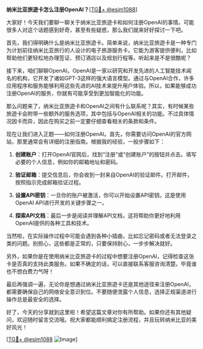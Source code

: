 **纳米比亚旅遊卡怎么注册OpenAI？**[[TG💪+ @esim1088](https://t.me/s/esim1088)]

大家好！今天我们要聊一聊关于纳米比亚旅遊卡和如何注册OpenAI的事情。可能很多人对这个话题感到好奇，甚至有些疑惑，那么我们就来好好探讨一下吧。

首先，我们得明确什么是纳米比亚旅遊卡。简单来说，纳米比亚旅遊卡是一种专门为计划前往纳米比亚旅行的人设计的电子旅游服务卡。它能为游客提供便利，比如帮助他们更轻松地办理签证、预订酒店以及规划行程等。听起来是不是很酷呢？

接下来，咱们聊聊OpenAI。OpenAI是一家以研究和开发先进的人工智能技术闻名的机构，它开发了诸如GPT-3这样的强大语言模型。通过与OpenAI合作，许多应用程序和服务能够利用这些先进的AI技术来提升用户体验。所以，如果能够成功注册OpenAI的服务，你就有可能享受到更加智能化的功能。

那么问题来了，纳米比亚旅遊卡和OpenAI之间有什么联系呢？其实，有时候某些旅遊卡会附带一些额外的服务选项，其中包括与OpenAI相关的功能。不过具体情况因卡而异，因此在购买之前一定要仔细查看相关的条款和条件。

现在让我们进入正题——如何注册OpenAI。首先，你需要访问OpenAI的官方网站，那里通常会有详细的注册指南。根据我的经验，一般步骤如下：

1. **创建账户**：打开OpenAI官网后，找到“注册”或“创建账户”的按钮并点击。填写必要的个人信息，例如你的邮箱地址和密码。
   
2. **验证邮箱**：提交信息后，你会收到一封来自OpenAI的验证邮件。打开邮件，按照指示完成邮箱验证过程。

3. **设置API密钥**：一旦你的账户被激活，你可以开始设置API密钥。这是使用OpenAI API进行开发的关键步骤之一。

4. **探索API文档**：最后一步是阅读并理解API文档，这将帮助你更好地利用OpenAI提供的各种工具和技术。

当然啦，在实际操作过程中可能会遇到各种小插曲，比如忘记密码或者无法登录之类的问题。别担心，这些都是正常的，只要保持耐心，一步步解决就好。

另外，如果你是在使用纳米比亚旅遊卡的过程中想要注册OpenAI，记得检查这张卡是否真的支持此类服务。如果不确定的话，可以直接联系客服咨询清楚。毕竟谁也不想白费力气呀！

最后再强调一遍，无论你是想通过纳米比亚旅遊卡还是其他途径来注册OpenAI，都需要确保自己的网络安全意识到位。不要随便泄露个人信息，选择正规渠道进行操作总是最安全的选择。

好了，今天的分享就到这里啦！希望这篇文章对你有所帮助。如果你还有其他疑问，欢迎随时留言交流哦。祝大家都能顺利搞定注册流程，并且玩转纳米比亚的美好风光！

[[TG💪+ @esim1088](https://t.me/s/esim1088) ![Image](https://i.postimg.cc/4NQfJmqS/Snipaste-2025-05-13-00-14-12.png)]